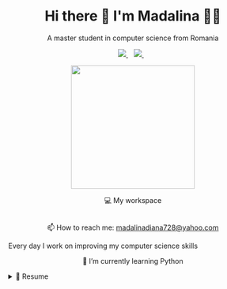 <h1 align='center'>
  Hi there 👋 I'm Madalina 👩‍💻
</h1>
<p align='center'>
  A master student in computer science from Romania
</p>
<p align='center'>
  
  <a href="https://www.linkedin.com/in/madalina-diana-laszlo-16b358222/">
    <img src="https://img.shields.io/badge/linkedin-%230077B5.svg?&style=for-the-badge&logo=linkedin&logoColor=white" />
  </a>&nbsp;&nbsp;
  <a href="https://www.instagram.com/laszlomadalina/">
    <img src="https://img.shields.io/badge/instagram-%23E4405F.svg?&style=for-the-badge&logo=instagram&logoColor=white" />        
  </a>&nbsp;&nbsp;
</p>

<p align='center'>
  <a href="#"><img src="https://user-images.githubusercontent.com/48148610/188321166-7efcd148-9095-4fc6-972b-8b15f86c4474.png" width="250"></a>
</p>
<p align='center'>
  💻 My workspace<br/><br/>
</p>
<p align='center'>
  📫 How to reach me: <a href='mailto:madalinadiana728@yahoo.com'>madalinadiana728@yahoo.com</a>
</p>
Every day I work on improving my computer science skills
<p align='center'>
🌱 I’m currently learning Python
</p>

<details>
  <summary>📃 Resume</summary>


## Education

- 📖 **College of Computer Science**\
📆 2018 - 2021\
📍 **University of Baia Mare CUNBM** - Romania
- 📖 **Master of Computer Science**\
📆 2021 - Present\
📍 **University of Baia Mare CUNBM** - Romania
</details>

<!--


- 🌱 I’m currently learning Python

-->
